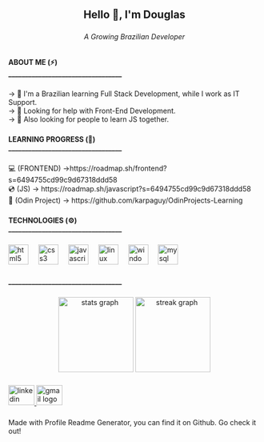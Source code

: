 <h2 align="center">Hello 👋, I'm Douglas</h2>

###

<h6 align="center">A Growing Brazilian Developer</h6>

###

<h4 align="left">ABOUT ME (⚡)<br>__________________________________</h4>

###

<p align="left">→ 🌱 I'm a Brazilian learning Full Stack Development, while I work as IT Support.<br>→ 🍄 Looking for help with Front-End Development.<br>→ 🌻 Also looking for people to learn JS together.</p>

###

<h4 align="left">LEARNING PROGRESS (📖)<br>__________________________________</h4>

###

<p align="left">💻 (FRONTEND) →https://roadmap.sh/frontend?s=6494755cd99c9d67318ddd58<br>💿 (JS) → https://roadmap.sh/javascript?s=6494755cd99c9d67318ddd58<br>🔨 (Odin Project) → https://github.com/karpaguy/OdinProjects-Learning</p>

###

<h4 align="left">TECHNOLOGIES (⚙️)<br>__________________________________</h4>

###

<div align="left">
  <img src="https://cdn.jsdelivr.net/gh/devicons/devicon/icons/html5/html5-original.svg" height="40" alt="html5 logo"  />
  <img width="12" />
  <img src="https://cdn.jsdelivr.net/gh/devicons/devicon/icons/css3/css3-original.svg" height="40" alt="css3 logo"  />
  <img width="12" />
  <img src="https://cdn.jsdelivr.net/gh/devicons/devicon/icons/javascript/javascript-original.svg" height="40" alt="javascript logo"  />
  <img width="12" />
  <img src="https://cdn.jsdelivr.net/gh/devicons/devicon/icons/linux/linux-original.svg" height="40" alt="linux logo"  />
  <img width="12" />
  <img src="https://cdn.jsdelivr.net/gh/devicons/devicon/icons/windows8/windows8-original.svg" height="40" alt="windows8 logo"  />
  <img width="12" />
  <img src="https://cdn.jsdelivr.net/gh/devicons/devicon/icons/mysql/mysql-original.svg" height="40" alt="mysql logo"  />
</div>

###

<h4 align="left">__________________________________</h4>

###

<div align="center">
  <img src="https://github-readme-stats.vercel.app/api?username=karpaguy&hide_title=false&hide_rank=false&show_icons=true&include_all_commits=true&count_private=true&disable_animations=false&theme=gruvbox&locale=en&hide_border=false&order=1" height="150" alt="stats graph"  />

  <img src="https://streak-stats.demolab.com?user=karpaguy&locale=en&mode=daily&theme=dracula&hide_border=false&border_radius=5&order=3" height="150" alt="streak graph"  />
</div>

###

<div align="left">
  <a href="www.linkedin.com/in/douglasdenuzzi" target="_blank">
    <img src="https://raw.githubusercontent.com/maurodesouza/profile-readme-generator/master/src/assets/icons/social/linkedin/default.svg" width="52" height="40" alt="linkedin logo"  />
  </a>
  <a href="sp4mdouglas@gmail.com" target="_blank">
    <img src="https://raw.githubusercontent.com/maurodesouza/profile-readme-generator/master/src/assets/icons/social/gmail/default.svg" width="52" height="40" alt="gmail logo"  />
  </a>
</div>

###


Made with Profile Readme Generator, you can find it on Github. Go check it out!

